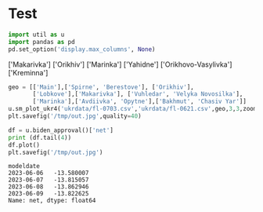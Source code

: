 # Test

```python
import util as u
import pandas as pd
pd.set_option('display.max_columns', None)
```






['Makarivka']
['Orikhiv']
['Marinka']
['Yahidne']
['Orikhovo-Vasylivka']
['Kreminna']





```python
geo = [['Main'],['Spirne', 'Berestove'], ['Orikhiv'],
       ['Lobkove'],['Makarivka'], ['Vuhledar', 'Velyka Novosilka'],
       ['Marinka'],['Avdiivka', 'Opytne'],['Bakhmut', 'Chasiv Yar']]
u.sm_plot_ukr4('ukrdata/fl-0703.csv','ukrdata/fl-0621.csv',geo,3,3,zoom=0.03,fsize=(12,12),)
plt.savefig('/tmp/out.jpg',quality=40)
```
































































```python
df = u.biden_approval()['net']
print (df.tail(4))
df.plot()
plt.savefig('/tmp/out.jpg')
```

```text
modeldate
2023-06-06   -13.580007
2023-06-07   -13.815057
2023-06-08   -13.862946
2023-06-09   -13.822625
Name: net, dtype: float64
```




